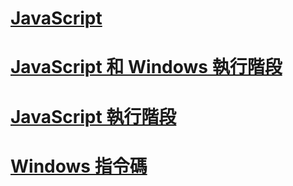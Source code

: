 # [JavaScript](javascript\TOC.md)
# [JavaScript 和 Windows 執行階段](jswinrt\TOC.md)
# [JavaScript 執行階段](chakra-hosting\TOC.md)
# [Windows 指令碼](winscript\TOC.md)
